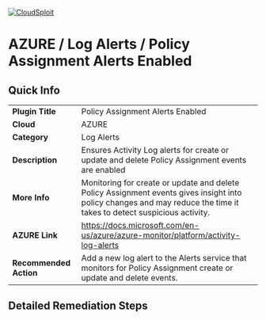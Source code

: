 [![CloudSploit](https://cloudsploit.com/img/logo-new-big-text-100.png "CloudSploit")](https://cloudsploit.com)

# AZURE / Log Alerts / Policy Assignment Alerts Enabled

## Quick Info

| | |
|-|-|
| **Plugin Title** | Policy Assignment Alerts Enabled |
| **Cloud** | AZURE |
| **Category** | Log Alerts |
| **Description** | Ensures Activity Log alerts for create or update and delete Policy Assignment events are enabled |
| **More Info** | Monitoring for create or update and delete Policy Assignment events gives insight into policy changes and may reduce the time it takes to detect suspicious activity. |
| **AZURE Link** | https://docs.microsoft.com/en-us/azure/azure-monitor/platform/activity-log-alerts |
| **Recommended Action** | Add a new log alert to the Alerts service that monitors for Policy Assignment create or update and delete events. |

## Detailed Remediation Steps






